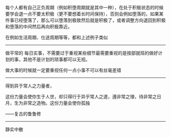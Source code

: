 每个人都有自己正负周期（例如积堕周期就是其中一种），在处于积极状态的时候要学会退一点不要太积极（更不要想着长时间保持），否则会例如堕落的，如果某件事已经堕落了，那么可以堕落到极致然后就是积极了，或者调整方向退回到积极和堕落的中间然后再向积极靠近。

在例如生活周期、仕途周期等等，都和上述例子类似
___
做平常的 每日实事，不需要过于重视某些细节最需要重视的是按部就班的做好计划的事，其他不是计划的琐事都可以无视。

做大事的时候就一定要重视任何一点小事不可以有丝毫差错
___
得到异于常人之力量者，

这份力量会使你生于人世，却只得行于异乎常人之道，遵非常之理，待非常之日月，生为非常之造物。这份力量会使你孤独

——复古的鲁鲁修
___
静实中散